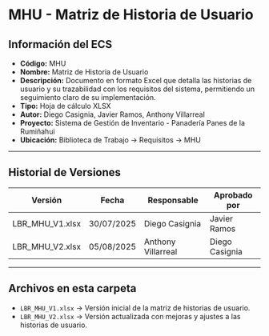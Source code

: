 # MHU - Matriz de Historia de Usuario

## Información del ECS
- **Código:** MHU  
- **Nombre:** Matriz de Historia de Usuario  
- **Descripción:** Documento en formato Excel que detalla las historias de usuario y su trazabilidad con los requisitos del sistema, permitiendo un seguimiento claro de su implementación.  
- **Tipo:** Hoja de cálculo XLSX  
- **Autor:** Diego Casignia, Javier Ramos, Anthony Villarreal  
- **Proyecto:** Sistema de Gestión de Inventario - Panadería Panes de la Rumiñahui  
- **Ubicación:** Biblioteca de Trabajo → Requisitos → MHU  

---

## Historial de Versiones

| Versión             | Fecha       | Responsable       | Aprobado por      |
|---------------------|------------|-------------------|-------------------|
| LBR_MHU_V1.xlsx     | 30/07/2025 | Diego Casignia    | Javier Ramos      |
| LBR_MHU_V2.xlsx     | 05/08/2025 | Anthony Villarreal | Diego Casignia    |

---

## Archivos en esta carpeta
- `LBR_MHU_V1.xlsx` → Versión inicial de la matriz de historias de usuario.  
- `LBR_MHU_V2.xlsx` → Versión actualizada con mejoras y ajustes a las historias de usuario.  
